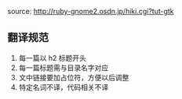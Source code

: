 source: http://ruby-gnome2.osdn.jp/hiki.cgi?tut-gtk

## 翻译规范

1. 每一篇以 h2 标题开头
2. 每一篇标题需与目录名字对应
3. 文中链接要加占位符，方便以后调整
4. 特定名词不译，代码相关不译
